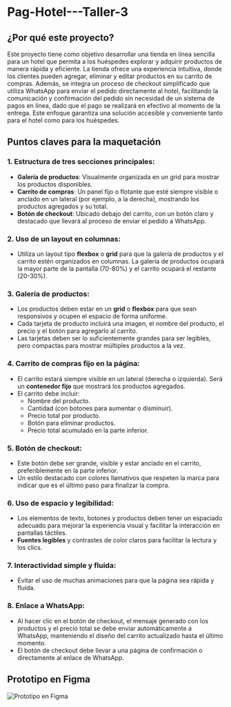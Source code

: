 # Pag-Hotel---Taller-3

## ¿Por qué este proyecto? 
Este proyecto tiene como objetivo desarrollar una tienda en línea sencilla para un hotel que permita a los huéspedes explorar y adquirir productos de manera rápida y eficiente. La tienda ofrece una experiencia intuitiva, donde los clientes pueden agregar, eliminar y editar productos en su carrito de compras. Además, se integra un proceso de checkout simplificado que utiliza WhatsApp para enviar el pedido directamente al hotel, facilitando la comunicación y confirmación del pedido sin necesidad de un sistema de pagos en línea, dado que el pago se realizará en efectivo al momento de la entrega. Este enfoque garantiza una solución accesible y conveniente tanto para el hotel como para los huéspedes.

## Puntos claves para la maquetación
### 1. **Estructura de tres secciones principales:**

-   **Galería de productos**: Visualmente organizada en un grid para mostrar los productos disponibles.
-   **Carrito de compras**: Un panel fijo o flotante que esté siempre visible o anclado en un lateral (por ejemplo, a la derecha), mostrando los productos agregados y su total.
-   **Botón de checkout**: Ubicado debajo del carrito, con un botón claro y destacado que llevará al proceso de enviar el pedido a WhatsApp.

### 2. **Uso de un layout en columnas:**

-   Utiliza un layout tipo **flexbox** o **grid** para que la galería de productos y el carrito estén organizados en columnas. La galería de productos ocupará la mayor parte de la pantalla (70-80%) y el carrito ocupará el restante (20-30%).

### 3. **Galería de productos:**

-   Los productos deben estar en un **grid** o **flexbox** para que sean responsivos y ocupen el espacio de forma uniforme.
-   Cada tarjeta de producto incluirá una imagen, el nombre del producto, el precio y el botón para agregarlo al carrito.
-   Las tarjetas deben ser lo suficientemente grandes para ser legibles, pero compactas para mostrar múltiples productos a la vez.

### 4. **Carrito de compras fijo en la página:**

-   El carrito estará siempre visible en un lateral (derecha o izquierda). Será un **contenedor fijo** que mostrará los productos agregados.
-   El carrito debe incluir:
    -   Nombre del producto.
    -   Cantidad (con botones para aumentar o disminuir).
    -   Precio total por producto.
    -   Botón para eliminar productos.
    -   Precio total acumulado en la parte inferior.

### 5. **Botón de checkout:**

-   Este botón debe ser grande, visible y estar anclado en el carrito, preferiblemente en la parte inferior.
-   Un estilo destacado con colores llamativos que respeten la marca para indicar que es el último paso para finalizar la compra.
### 6. **Uso de espacio y legibilidad:**

-   Los elementos de texto, botones y productos deben tener un espaciado adecuado para mejorar la experiencia visual y facilitar la interacción en pantallas táctiles.
-   **Fuentes legibles** y contrastes de color claros para facilitar la lectura y los clics.

### 7. **Interactividad simple y fluida:**

-   Evitar el uso de muchas animaciones para que la página sea rápida y fluida.

### 8. **Enlace a WhatsApp:**

-   Al hacer clic en el botón de checkout, el mensaje generado con los productos y el precio total se debe enviar automáticamente a WhatsApp, manteniendo el diseño del carrito actualizado hasta el último momento.
-   El botón de checkout debe llevar a una página de confirmación o directamente al enlace de WhatsApp.

## Prototipo en Figma
![Prototipo en Figma](https://github.com/user-attachments/assets/e024f72a-21c7-404b-9f35-9cfbf878229f)
